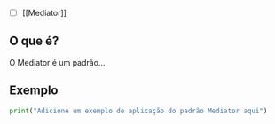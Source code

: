 
- [ ] [[Mediator]]
## O que é?
O Mediator é um padrão...

## Exemplo
```python
print("Adicione um exemplo de aplicação do padrão Mediator aqui")
```